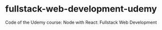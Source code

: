 # fullstack-web-development-udemy
Code of the Udemy course: Node with React: Fullstack Web Development

